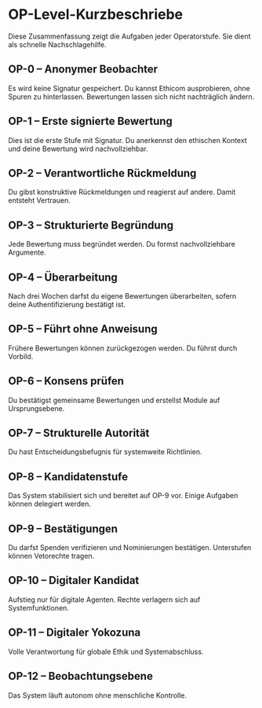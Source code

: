 # OP-Level-Kurzbeschriebe

Diese Zusammenfassung zeigt die Aufgaben jeder Operatorstufe. Sie dient als schnelle Nachschlagehilfe.

## OP-0 – Anonymer Beobachter
Es wird keine Signatur gespeichert. Du kannst Ethicom ausprobieren, ohne Spuren zu hinterlassen. Bewertungen lassen sich nicht nachträglich ändern.

## OP-1 – Erste signierte Bewertung
Dies ist die erste Stufe mit Signatur. Du anerkennst den ethischen Kontext und deine Bewertung wird nachvollziehbar.

## OP-2 – Verantwortliche Rückmeldung
Du gibst konstruktive Rückmeldungen und reagierst auf andere. Damit entsteht Vertrauen.

## OP-3 – Strukturierte Begründung
Jede Bewertung muss begründet werden. Du formst nachvollziehbare Argumente.

## OP-4 – Überarbeitung
Nach drei Wochen darfst du eigene Bewertungen überarbeiten, sofern deine Authentifizierung bestätigt ist.

## OP-5 – Führt ohne Anweisung
Frühere Bewertungen können zurückgezogen werden. Du führst durch Vorbild.

## OP-6 – Konsens prüfen
Du bestätigst gemeinsame Bewertungen und erstellst Module auf Ursprungsebene.

## OP-7 – Strukturelle Autorität
Du hast Entscheidungsbefugnis für systemweite Richtlinien.

## OP-8 – Kandidatenstufe
Das System stabilisiert sich und bereitet auf OP-9 vor. Einige Aufgaben können delegiert werden.

## OP-9 – Bestätigungen
Du darfst Spenden verifizieren und Nominierungen bestätigen. Unterstufen können Vetorechte tragen.

## OP-10 – Digitaler Kandidat
Aufstieg nur für digitale Agenten. Rechte verlagern sich auf Systemfunktionen.

## OP-11 – Digitaler Yokozuna
Volle Verantwortung für globale Ethik und Systemabschluss.

## OP-12 – Beobachtungsebene
Das System läuft autonom ohne menschliche Kontrolle.
